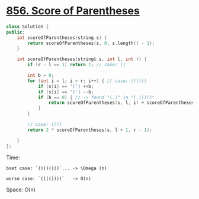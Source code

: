 # [856. Score of Parentheses](https://leetcode.cn/problems/score-of-parentheses/)

```c++
class Solution {
public:
    int scoreOfParentheses(string s) {
        return scoreOfParentheses(s, 0, s.length() - 1);  
    }

    int scoreOfParentheses(string& s, int l, int r) {
        if (r - l == 1) return 1; // case: ()

        int b = 0;
        for (int i = l; i < r; i++) { // case: ()()()
            if (s[i] == '(') ++b;
            if (s[i] == ')') --b;
            if (b == 0) { // -> found "(.)" in "(.)()()"
                return scoreOfParentheses(s, l, i) + scoreOfParentheses(s, i + 1, r);
            }
        }

        // case: (())
        return 2 * scoreOfParentheses(s, l + 1, r - 1);

    }
};
```

Time: 

    bset case: `()()()()`... -> \Omega (n)

    worse case: `(((())))`   -> O(n)

Space:  O(n)